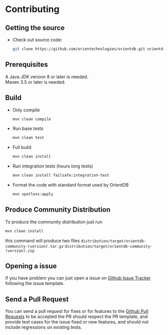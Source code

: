 # Contributing


## Getting the source

- Check out source code:
  ```bash
  git clone https://github.com/orientechnologies/orientdb.git orientdb
  ```

## Prerequisites

A Java JDK version 8 or later is needed.  
Maven 3.5 or later is needed.  

## Build 

- Only compile

    ```bash
    mvn clean compile
    ```
- Run base tests

    ```bash
    mvn clean test
    ```
- Full build

    ```bash
    mvn clean install
    ```
- Run integration tests (hours long tests)

    ```bash
    mvn clean install failsafe:integration-test
    ```
- Format the code with standard format used by OrientDB

    ```bash
    mvn spotless:apply 
    ```

## Produce Community Distribution

To produce the community distribution just run  

```bash
mvn clean install
```  

this command will produce two files `distribution/target/orientdb-community-(version).tar.gz` `distribution/target/orientdb-community-(version).zip`

## Opening a issue

If you have problem you can just open a issue on [Github Issue Tracker](github.com/orientechnologies/orientdb/issues) following the issue template.

## Send a Pull Request

You can send a pull request for fixes or for features to the [Github Pull Requests](https://github.com/orientechnologies/orientdb/pulls) to be accepted the 
PR should respect the PR template, and provide test cases for the issue fixed or new features, and should not include regressions on existing tests. 



